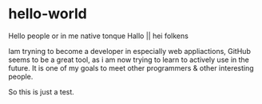 # hello-world

Hello people or in me native tonque Hallo || hei folkens

Iam tryning to become a developer in especially web appliactions, GitHub seems to be a great tool, as i am now trying to learn to actively use in the future. It is one of my goals to meet other programmers & other interesting people.

So this is just a test.
